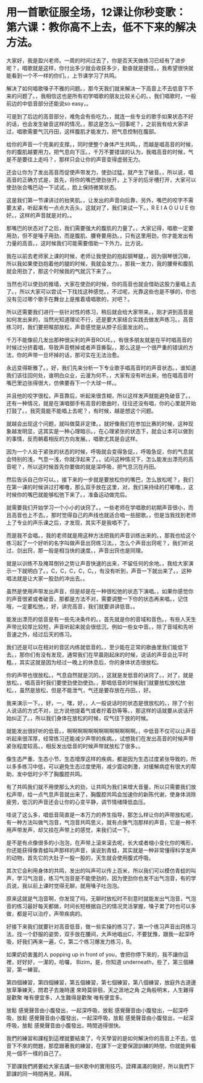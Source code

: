 # 用一首歌征服全场，12课让你秒变歌：第六课：教你高不上去，低不下来的解决方法。

大家好，我是盈兴老师。一周的时间过去了，你是否天天做练习已经有了进步呢？，唱歌就是这样，你付出多少就会收获多少，勤奋就是捷径。，我希望很快就能看到一个不一样的你们。，上节课学习了共鸣。

解决了如何唱歌嗓子不雅的问题。，那今天我们就来解决一下高音上不去低音下不来的问题了。，我相信这也是所有初学唱歌的朋友比较关心的。，我们唱歌时，一般前边的中低音部分还能说so easy，。

可是到了后边的高音部分，难免会有些吃力。，就连一些专业的歌手如果状态不好的话，也会发生破音这样的情况。，那这是怎么一回事呢？，之前我有给大家讲过，唱歌需要气沉丹田，这样腹肌才能发力，把气息控制在腹部。

给你的声音一个完美的支撑。，同时使整个身体产生共鸣。，而越是唱高音的时候，你的腹肌越要用力，把气息向下压。，千万不要错误的认为，我唱高音的时候，气是不是要往上走吗？，那样只会让你的声音变得虚弱无力。

还会让你为了发出高音而促使声带发力，使劲过猛，就产生了破音。，所以说，唱高音的正确方式是，首先，将你的嘴巴使劲张开，上下牙的后牙槽打开，大家可以使劲张合嘴巴动一下试试。，脸上保持微笑状态。

这是我们第一节课讲过的抬笑肌。，让发出的声音向后靠，另外，嘴巴的咬字不需要太紧，听起来有一点点大舌头，这就对了，我们来试一下。，R E I A O U U E 你好。，这样的声音就是对的。。

那嘴巴的状态对了之后，我们需要强大的腹肌的力量了。，大家记得，唱歌一定要用劲，但不是嗓子用劲，而是腹肌、腰脊要用劲。，只有这里用劲，你才能发出有力量的高音。，这时候我们可能需要借助一下外力，比方说。

我在以前去老师家上课的时候，老师让我使劲的抱起钢琴腿，，因为钢琴很沉嘛，所以我如果使劲抱着他的腿的时候，我就会发力。，那我一发力，我的腰脊和腹肌就会用劲了，那这个时候我的气就沉下来了。。

当然也可以使劲的推墙，大家在使劲的时候，你的高音也就会借助这股力量唱上去了。，所以大家可以尝试一下找找这种感觉。，不过呢，光靠这些也是不够的，你也没有见过哪个歌手在舞台上是推着墙唱歌的，对吧？。

所以还需要我们进行一些针对性的练习，稍后就会给大家带来。，刚才讲到高音是如何发出来的，当然光知道理论不行，还是要大家结合实践去做发声练习。，高音练习时，我们要把喉部放松，声音感觉是从脖子后面发出的，。

千万不能像前几发出那种很尖利的声音ROUE。，有很多朋友就是在平时唱高音的时候过分挤着唱，导致声音劈掉或者声音撕裂。，那么这是一个很严重的错误的方法，你的声带一旦坏掉的话，那可实在无法治愈。

永远变得斯雅了。，好，我们先来分析一下专业歌手唱高音时的声音状态。，谁知道我们该往回何处，谁明白众业，云漫为何不。，大家有没有听出来，他在唱高音时嘴巴里边张得很大，仿佛要吞下一个大球一样。。

并且他的咬字很松，声音靠后，听起来很含糊，所以这样发声就能避免破音了。，还有一种情况，就是在演唱御手有高音的歌曲时，往往还没有唱，你的心里就开始打鼓了。，我究竟能不能唱上去呢？，有时候，越是想这个问题。

就越会出现这个问题，就叫做莫非定律。，就好像我们在参加比赛的时候，这种现象越发明显，这其实是一种心理暗示。，在心理紧张的状态下，就会让本可以做到的事情，反而朝着相反的方向发展。，唱歌尤其是会这样。

因为一个人处于紧张的状态的时候，呼吸就会变得急促。，呼吸急促，你的气息就会特别的浅，气息一浅，你就浮起来了。，试问这种情况下，怎么能发出漂亮的高音呢？，所以这时候首先你要做的就是深呼吸，把气息沉在丹田。

然后告诉自己你可以。，接下来的一步就是要放松你的嘴巴，怎么放松呢？，我们在第一课的时候讲过打嘟噜，那么双手放在这里，对，我们来持续的打嘟噜。，这时候你的嘴巴就能够松弛下来了。，准备运动做完后。

就需要我们开始学习一个小小的诀窍了。，一些老师在学唱歌的初期声音很小，而且高音也上不去。，那时觉得自己的声线也就适合唱一些甜歌。，但是当我找到老师上了专业的声乐课之后，才发现，其实不是我唱不了。

而是我不会唱。，我的老师就是用这种方法把我的声音训练出来的。，那我也给这个练习起了一个好听的名字叫做声音出窍练习法。，怎么个声音出窍呢？，我们听说过，剑出窍，那一般是相当快的速度。，声音出窍也是同理。

就是以训练不及掩耳倒铃之势让声音快速的出来，不留任何的余地。，我给大家演示一下就明白了。，C，C，C，C，C。，有没有听到，声音一下就出来了。，这种唱法就是让大家一股劲的冲出去。。

虽然是使用声带发出声音，但是却是在一种很松弛的状态下演唱。，如果你感觉你的声音很紧或者破音，那都是方法不对，需要调整一下你的状态再来唱。，记住哦，一定要松弛。，好，讲完高音，我们就要讲讲低音。。

能发出漂亮的低音是有一些先决条件的。，首先就是你的音域和音色。，有些人天生声带比较厚比较短，声音听起来就会很低沉，例如一些女中音。，除了音域和先听音速之外，经过后天的练习。

我们还是可以在相对的音区内练就低音的。，至少能在正常的歌曲里我们能低下去。，那你们有没有发现，通常我们在早晨刚起床的时候，说话的声音会比平时粗。，其实这就是因为经过一晚上的休息后，你的身体状态很放松。

你的声带也很放松。，气息自然就是沉的。，这就是发低音的诀窍了。，对了，就是放松。，唱高音时我们要使劲使劲使劲。，那唱低音的时候我们就要放松放松放松。，虽然是放松，但是不能泄气，气还是要存放在丹田。，好。

我来演示一下。，好，一，嘿，好。，人一般说话时的状态是很放松的。，除了个别人说话的方式不对，比方说他提着气或者拧着劲等等。，那这样的话就要从说话开始纠正了。，所以我们身体在放松的时候，叹气往下放的时候。

就能发出很好听的低音。，啊啊啊啊啊啊啊啊啊啊啊啊啊。，中低音不仅可以让声音听起来很浑厚，经常练习还能减少声带的疾病。，试想我们在发出高音的时候声带紧张程度较高。，相反发出低音的时候声带就放松了很多。。

像生态严重、生态小节、生态增厚这样的疾病，都是因为生态过度紧张导致的，所以多多练习中低，可以避免生态过度使用，减少震动刺激，对缓解病症有很大的帮助，发中低时少不了胸腹腔共鸣。

有了共鸣我们就不用使那么大的劲，让共鸣为我们来增大音量，所以只需要我们放松声带，给一点气息声音就出来了，胸腹腔共鸣会加速你的新陈代谢，使身体消除疲劳，低沉的声音还会让你的心变平静，调节情绪降低血压。

哇说了这么多，唱低音简直是一本万力的养生指导，那怎么样让你的声带放松呢，有一种方法叫做气泡音，气泡音共鸣思义，就有点像气泡那样的声音，它是一种不用声带发声，却又挂在声带上的感觉，来我们试一下。

是不是有点像很多的小泡泡，在声带上滚来滚去呢，长大或者缩小变化你的嘴形，你还能获得像青蛙叫声那样的声音，诶说到青蛙，其实就是一种非常懂得科学发声的动物，首先它的大肚子一股一股的，天生就会使用腹式呼吸。

其次它会利用身体的共鸣，发出的叫声可以传上百米，所以我们可以模仿青蛙的叫声，学习气泡音，练习气泡音是不能使劲的，因为使劲你也发不出气泡音，有的学员说，我以前上课时觉得无聊，就用嗓子吐泡泡。

原来这就是气泡音啊，你发现了吗，无聊时放松时不刻意时就能发出气泡音，气泡音的练习最好每天都做，时间长短根据自己的情况灵活掌握，嗓子累了时也可以多做，都是可以治疗，声带疾病的。

好接下来我们就要针对高音低音，做一些实操的练习了，第一个练习声音出窍练习法，找一个舒服的姿势，双手放在腰间，大声地唱出C，不要犹豫，跟我一起深呼吸，好我们再来一遍，C，第二个练习爆发力练习，B。

如果奶奶害羞的人 popping up in front of you，會把你停下來的，我不讓你這裡，好好好，一潔的，哈囉， Bizim，是，你知道 underneath，些了，第三個練習，第一練習。

第四個練習，第四個練習，第五個練習，第七個練習，第八個練習，放庭外古道邊 放草筆練天，問君子去幾時還 來時莫徘徊，天之涯地之角 之角般明末，人生難得是歡聚 唯有便宜多，人生難得是歡聚 唯有便宜多。

放鬆 感覺聲音由小腹發出，一起深呼吸，放鬆 感覺聲音由小腹發出，一起深呼吸，放鬆 感覺聲音由小腹發出，一起深呼吸，放鬆 感覺聲音由小腹發出，一起深呼吸，放鬆 感覺聲音由小腹發出，時間過得很快。

我們的練習和課程到這裡就要結束了，今天學習的是如何解決你的高音上不去，低音下不來的問題，那麼跟著我的練習，在課下一定要保證訓練的時間，你就能夠看見一個不一樣的自己了。

下節課我們將要給大家去講一些K歌中的實用技巧，詮釋滿滿的剛好，所以我們下節課的同一時間再見，拜拜。